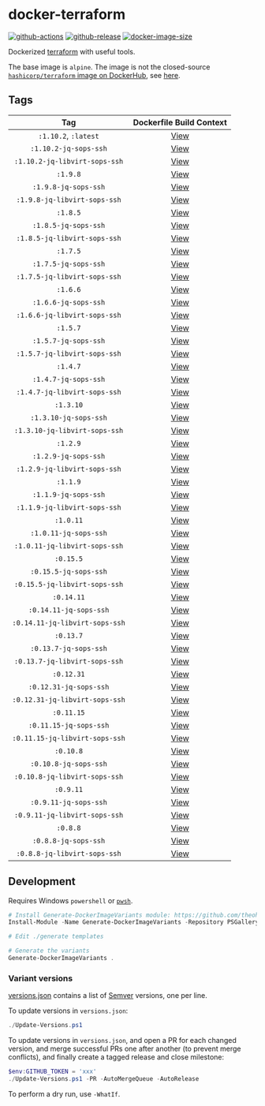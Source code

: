 # docker-terraform

[![github-actions](https://github.com/theohbrothers/docker-terraform/actions/workflows/ci-master-pr.yml/badge.svg?branch=master)](https://github.com/theohbrothers/docker-terraform/actions/workflows/ci-master-pr.yml)
[![github-release](https://img.shields.io/github/v/release/theohbrothers/docker-terraform?style=flat-square)](https://github.com/theohbrothers/docker-terraform/releases/)
[![docker-image-size](https://img.shields.io/docker/image-size/theohbrothers/docker-terraform/latest)](https://hub.docker.com/r/theohbrothers/docker-terraform)

Dockerized [terraform](https://github.com/hashicorp/terraform) with useful tools.

The base image is `alpine`. The image is not the closed-source [`hashicorp/terraform` image on DockerHub](https://hub.docker.com/r/hashicorp/terraform), see [here](https://github.com/hashicorp/terraform/blob/v1.0.0/Dockerfile).

## Tags

| Tag | Dockerfile Build Context |
|:-------:|:---------:|
| `:1.10.2`, `:latest` | [View](variants/1.10.2) |
| `:1.10.2-jq-sops-ssh` | [View](variants/1.10.2-jq-sops-ssh) |
| `:1.10.2-jq-libvirt-sops-ssh` | [View](variants/1.10.2-jq-libvirt-sops-ssh) |
| `:1.9.8` | [View](variants/1.9.8) |
| `:1.9.8-jq-sops-ssh` | [View](variants/1.9.8-jq-sops-ssh) |
| `:1.9.8-jq-libvirt-sops-ssh` | [View](variants/1.9.8-jq-libvirt-sops-ssh) |
| `:1.8.5` | [View](variants/1.8.5) |
| `:1.8.5-jq-sops-ssh` | [View](variants/1.8.5-jq-sops-ssh) |
| `:1.8.5-jq-libvirt-sops-ssh` | [View](variants/1.8.5-jq-libvirt-sops-ssh) |
| `:1.7.5` | [View](variants/1.7.5) |
| `:1.7.5-jq-sops-ssh` | [View](variants/1.7.5-jq-sops-ssh) |
| `:1.7.5-jq-libvirt-sops-ssh` | [View](variants/1.7.5-jq-libvirt-sops-ssh) |
| `:1.6.6` | [View](variants/1.6.6) |
| `:1.6.6-jq-sops-ssh` | [View](variants/1.6.6-jq-sops-ssh) |
| `:1.6.6-jq-libvirt-sops-ssh` | [View](variants/1.6.6-jq-libvirt-sops-ssh) |
| `:1.5.7` | [View](variants/1.5.7) |
| `:1.5.7-jq-sops-ssh` | [View](variants/1.5.7-jq-sops-ssh) |
| `:1.5.7-jq-libvirt-sops-ssh` | [View](variants/1.5.7-jq-libvirt-sops-ssh) |
| `:1.4.7` | [View](variants/1.4.7) |
| `:1.4.7-jq-sops-ssh` | [View](variants/1.4.7-jq-sops-ssh) |
| `:1.4.7-jq-libvirt-sops-ssh` | [View](variants/1.4.7-jq-libvirt-sops-ssh) |
| `:1.3.10` | [View](variants/1.3.10) |
| `:1.3.10-jq-sops-ssh` | [View](variants/1.3.10-jq-sops-ssh) |
| `:1.3.10-jq-libvirt-sops-ssh` | [View](variants/1.3.10-jq-libvirt-sops-ssh) |
| `:1.2.9` | [View](variants/1.2.9) |
| `:1.2.9-jq-sops-ssh` | [View](variants/1.2.9-jq-sops-ssh) |
| `:1.2.9-jq-libvirt-sops-ssh` | [View](variants/1.2.9-jq-libvirt-sops-ssh) |
| `:1.1.9` | [View](variants/1.1.9) |
| `:1.1.9-jq-sops-ssh` | [View](variants/1.1.9-jq-sops-ssh) |
| `:1.1.9-jq-libvirt-sops-ssh` | [View](variants/1.1.9-jq-libvirt-sops-ssh) |
| `:1.0.11` | [View](variants/1.0.11) |
| `:1.0.11-jq-sops-ssh` | [View](variants/1.0.11-jq-sops-ssh) |
| `:1.0.11-jq-libvirt-sops-ssh` | [View](variants/1.0.11-jq-libvirt-sops-ssh) |
| `:0.15.5` | [View](variants/0.15.5) |
| `:0.15.5-jq-sops-ssh` | [View](variants/0.15.5-jq-sops-ssh) |
| `:0.15.5-jq-libvirt-sops-ssh` | [View](variants/0.15.5-jq-libvirt-sops-ssh) |
| `:0.14.11` | [View](variants/0.14.11) |
| `:0.14.11-jq-sops-ssh` | [View](variants/0.14.11-jq-sops-ssh) |
| `:0.14.11-jq-libvirt-sops-ssh` | [View](variants/0.14.11-jq-libvirt-sops-ssh) |
| `:0.13.7` | [View](variants/0.13.7) |
| `:0.13.7-jq-sops-ssh` | [View](variants/0.13.7-jq-sops-ssh) |
| `:0.13.7-jq-libvirt-sops-ssh` | [View](variants/0.13.7-jq-libvirt-sops-ssh) |
| `:0.12.31` | [View](variants/0.12.31) |
| `:0.12.31-jq-sops-ssh` | [View](variants/0.12.31-jq-sops-ssh) |
| `:0.12.31-jq-libvirt-sops-ssh` | [View](variants/0.12.31-jq-libvirt-sops-ssh) |
| `:0.11.15` | [View](variants/0.11.15) |
| `:0.11.15-jq-sops-ssh` | [View](variants/0.11.15-jq-sops-ssh) |
| `:0.11.15-jq-libvirt-sops-ssh` | [View](variants/0.11.15-jq-libvirt-sops-ssh) |
| `:0.10.8` | [View](variants/0.10.8) |
| `:0.10.8-jq-sops-ssh` | [View](variants/0.10.8-jq-sops-ssh) |
| `:0.10.8-jq-libvirt-sops-ssh` | [View](variants/0.10.8-jq-libvirt-sops-ssh) |
| `:0.9.11` | [View](variants/0.9.11) |
| `:0.9.11-jq-sops-ssh` | [View](variants/0.9.11-jq-sops-ssh) |
| `:0.9.11-jq-libvirt-sops-ssh` | [View](variants/0.9.11-jq-libvirt-sops-ssh) |
| `:0.8.8` | [View](variants/0.8.8) |
| `:0.8.8-jq-sops-ssh` | [View](variants/0.8.8-jq-sops-ssh) |
| `:0.8.8-jq-libvirt-sops-ssh` | [View](variants/0.8.8-jq-libvirt-sops-ssh) |

## Development

Requires Windows `powershell` or [`pwsh`](https://github.com/PowerShell/PowerShell).

```powershell
# Install Generate-DockerImageVariants module: https://github.com/theohbrothers/Generate-DockerImageVariants
Install-Module -Name Generate-DockerImageVariants -Repository PSGallery -Scope CurrentUser -Force -Verbose

# Edit ./generate templates

# Generate the variants
Generate-DockerImageVariants .
```

### Variant versions

[versions.json](generate/definitions/versions.json) contains a list of [Semver](https://semver.org/) versions, one per line.

To update versions in `versions.json`:

```powershell
./Update-Versions.ps1
```

To update versions in `versions.json`, and open a PR for each changed version, and merge successful PRs one after another (to prevent merge conflicts), and finally create a tagged release and close milestone:

```powershell
$env:GITHUB_TOKEN = 'xxx'
./Update-Versions.ps1 -PR -AutoMergeQueue -AutoRelease
```

To perform a dry run, use `-WhatIf`.
